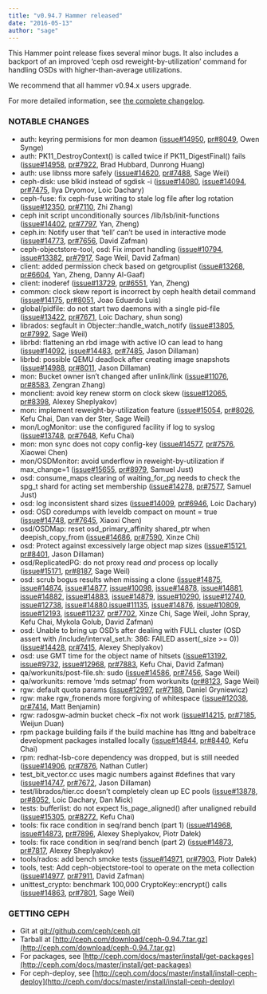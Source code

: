 ```yaml
---
title: "v0.94.7 Hammer released"
date: "2016-05-13"
author: "sage"
---
```


This Hammer point release fixes several minor bugs. It also includes a backport of an improved ‘ceph osd reweight-by-utilization’ command for handling OSDs with higher-than-average utilizations.

We recommend that all hammer v0.94.x users upgrade.

For more detailed information, see [the complete changelog](http://docs.ceph.com/docs/master/_downloads/v0.94.6.txt).

### NOTABLE CHANGES

- auth: keyring permisions for mon deamon ([issue#14950](http://tracker.ceph.com/issues/14950), [pr#8049](http://github.com/ceph/ceph/pull/8049), Owen Synge)
- auth: PK11\_DestroyContext() is called twice if PK11\_DigestFinal() fails ([issue#14958](http://tracker.ceph.com/issues/14958), [pr#7922](http://github.com/ceph/ceph/pull/7922), Brad Hubbard, Dunrong Huang)
- auth: use libnss more safely ([issue#14620](http://tracker.ceph.com/issues/14620), [pr#7488](http://github.com/ceph/ceph/pull/7488), Sage Weil)
- ceph-disk: use blkid instead of sgdisk -i ([issue#14080](http://tracker.ceph.com/issues/14080), [issue#14094](http://tracker.ceph.com/issues/14094), [pr#7475](http://github.com/ceph/ceph/pull/7475), Ilya Dryomov, Loic Dachary)
- ceph-fuse: fix ceph-fuse writing to stale log file after log rotation ([issue#12350](http://tracker.ceph.com/issues/12350), [pr#7110](http://github.com/ceph/ceph/pull/7110), Zhi Zhang)
- ceph init script unconditionally sources /lib/lsb/init-functions ([issue#14402](http://tracker.ceph.com/issues/14402), [pr#7797](http://github.com/ceph/ceph/pull/7797), Yan, Zheng)
- ceph.in: Notify user that ‘tell’ can’t be used in interactive mode ([issue#14773](http://tracker.ceph.com/issues/14773), [pr#7656](http://github.com/ceph/ceph/pull/7656), David Zafman)
- ceph-objectstore-tool, osd: Fix import handling ([issue#10794](http://tracker.ceph.com/issues/10794), [issue#13382](http://tracker.ceph.com/issues/13382), [pr#7917](http://github.com/ceph/ceph/pull/7917), Sage Weil, David Zafman)
- client: added permission check based on getgrouplist ([issue#13268](http://tracker.ceph.com/issues/13268), [pr#6604](http://github.com/ceph/ceph/pull/6604), Yan, Zheng, Danny Al-Gaaf)
- client: inoderef ([issue#13729](http://tracker.ceph.com/issues/13729), [pr#6551](http://github.com/ceph/ceph/pull/6551), Yan, Zheng)
- common: clock skew report is incorrect by ceph health detail command ([issue#14175](http://tracker.ceph.com/issues/14175), [pr#8051](http://github.com/ceph/ceph/pull/8051), Joao Eduardo Luis)
- global/pidfile: do not start two daemons with a single pid-file ([issue#13422](http://tracker.ceph.com/issues/13422), [pr#7671](http://github.com/ceph/ceph/pull/7671), Loic Dachary, shun song)
- librados: segfault in Objecter::handle\_watch\_notify ([issue#13805](http://tracker.ceph.com/issues/13805), [pr#7992](http://github.com/ceph/ceph/pull/7992), Sage Weil)
- librbd: flattening an rbd image with active IO can lead to hang ([issue#14092](http://tracker.ceph.com/issues/14092), [issue#14483](http://tracker.ceph.com/issues/14483), [pr#7485](http://github.com/ceph/ceph/pull/7485), Jason Dillaman)
- librbd: possible QEMU deadlock after creating image snapshots ([issue#14988](http://tracker.ceph.com/issues/14988), [pr#8011](http://github.com/ceph/ceph/pull/8011), Jason Dillaman)
- mon: Bucket owner isn’t changed after unlink/link ([issue#11076](http://tracker.ceph.com/issues/11076), [pr#8583](http://github.com/ceph/ceph/pull/8583), Zengran Zhang)
- monclient: avoid key renew storm on clock skew ([issue#12065](http://tracker.ceph.com/issues/12065), [pr#8398](http://github.com/ceph/ceph/pull/8398), Alexey Sheplyakov)
- mon: implement reweight-by-utilization feature ([issue#15054](http://tracker.ceph.com/issues/15054), [pr#8026](http://github.com/ceph/ceph/pull/8026), Kefu Chai, Dan van der Ster, Sage Weil)
- mon/LogMonitor: use the configured facility if log to syslog ([issue#13748](http://tracker.ceph.com/issues/13748), [pr#7648](http://github.com/ceph/ceph/pull/7648), Kefu Chai)
- mon: mon sync does not copy config-key ([issue#14577](http://tracker.ceph.com/issues/14577), [pr#7576](http://github.com/ceph/ceph/pull/7576), Xiaowei Chen)
- mon/OSDMonitor: avoid underflow in reweight-by-utilization if max\_change=1 ([issue#15655](http://tracker.ceph.com/issues/15655), [pr#8979](http://github.com/ceph/ceph/pull/8979), Samuel Just)
- osd: consume\_maps clearing of waiting\_for\_pg needs to check the spg\_t shard for acting set membership ([issue#14278](http://tracker.ceph.com/issues/14278), [pr#7577](http://github.com/ceph/ceph/pull/7577), Samuel Just)
- osd: log inconsistent shard sizes ([issue#14009](http://tracker.ceph.com/issues/14009), [pr#6946](http://github.com/ceph/ceph/pull/6946), Loic Dachary)
- osd: OSD coredumps with leveldb compact on mount = true ([issue#14748](http://tracker.ceph.com/issues/14748), [pr#7645](http://github.com/ceph/ceph/pull/7645), Xiaoxi Chen)
- osd/OSDMap: reset osd\_primary\_affinity shared\_ptr when deepish\_copy\_from ([issue#14686](http://tracker.ceph.com/issues/14686), [pr#7590](http://github.com/ceph/ceph/pull/7590), Xinze Chi)
- osd: Protect against excessively large object map sizes ([issue#15121](http://tracker.ceph.com/issues/15121), [pr#8401](http://github.com/ceph/ceph/pull/8401), Jason Dillaman)
- osd/ReplicatedPG: do not proxy read _and_ process op locally ([issue#15171](http://tracker.ceph.com/issues/15171), [pr#8187](http://github.com/ceph/ceph/pull/8187), Sage Weil)
- osd: scrub bogus results when missing a clone ([issue#14875](http://tracker.ceph.com/issues/14875), [issue#14874](http://tracker.ceph.com/issues/14874), [issue#14877](http://tracker.ceph.com/issues/14877), [issue#10098](http://tracker.ceph.com/issues/10098), [issue#14878](http://tracker.ceph.com/issues/14878), [issue#14881](http://tracker.ceph.com/issues/14881), [issue#14882](http://tracker.ceph.com/issues/14882), [issue#14883](http://tracker.ceph.com/issues/14883), [issue#14879](http://tracker.ceph.com/issues/14879), [issue#10290](http://tracker.ceph.com/issues/10290), [issue#12740](http://tracker.ceph.com/issues/12740), [issue#12738](http://tracker.ceph.com/issues/12738), [issue#14880](http://tracker.ceph.com/issues/14880),[issue#11135](http://tracker.ceph.com/issues/11135), [issue#14876](http://tracker.ceph.com/issues/14876), [issue#10809](http://tracker.ceph.com/issues/10809), [issue#12193](http://tracker.ceph.com/issues/12193), [issue#11237](http://tracker.ceph.com/issues/11237), [pr#7702](http://github.com/ceph/ceph/pull/7702), Xinze Chi, Sage Weil, John Spray, Kefu Chai, Mykola Golub, David Zafman)
- osd: Unable to bring up OSD’s after dealing with FULL cluster (OSD assert with /include/interval\_set.h: 386: FAILED assert(\_size >= 0)) ([issue#14428](http://tracker.ceph.com/issues/14428), [pr#7415](http://github.com/ceph/ceph/pull/7415), Alexey Sheplyakov)
- osd: use GMT time for the object name of hitsets ([issue#13192](http://tracker.ceph.com/issues/13192), [issue#9732](http://tracker.ceph.com/issues/9732), [issue#12968](http://tracker.ceph.com/issues/12968), [pr#7883](http://github.com/ceph/ceph/pull/7883), Kefu Chai, David Zafman)
- qa/workunits/post-file.sh: sudo ([issue#14586](http://tracker.ceph.com/issues/14586), [pr#7456](http://github.com/ceph/ceph/pull/7456), Sage Weil)
- qa/workunits: remove ‘mds setmap’ from workunits ([pr#8123](http://github.com/ceph/ceph/pull/8123), Sage Weil)
- rgw: default quota params ([issue#12997](http://tracker.ceph.com/issues/12997), [pr#7188](http://github.com/ceph/ceph/pull/7188), Daniel Gryniewicz)
- rgw: make rgw\_fronends more forgiving of whitespace ([issue#12038](http://tracker.ceph.com/issues/12038), [pr#7414](http://github.com/ceph/ceph/pull/7414), Matt Benjamin)
- rgw: radosgw-admin bucket check –fix not work ([issue#14215](http://tracker.ceph.com/issues/14215), [pr#7185](http://github.com/ceph/ceph/pull/7185), Weijun Duan)
- rpm package building fails if the build machine has lttng and babeltrace development packages installed locally ([issue#14844](http://tracker.ceph.com/issues/14844), [pr#8440](http://github.com/ceph/ceph/pull/8440), Kefu Chai)
- rpm: redhat-lsb-core dependency was dropped, but is still needed ([issue#14906](http://tracker.ceph.com/issues/14906), [pr#7876](http://github.com/ceph/ceph/pull/7876), Nathan Cutler)
- test\_bit\_vector.cc uses magic numbers against #defines that vary ([issue#14747](http://tracker.ceph.com/issues/14747), [pr#7672](http://github.com/ceph/ceph/pull/7672), Jason Dillaman)
- test/librados/tier.cc doesn’t completely clean up EC pools ([issue#13878](http://tracker.ceph.com/issues/13878), [pr#8052](http://github.com/ceph/ceph/pull/8052), Loic Dachary, Dan Mick)
- tests: bufferlist: do not expect !is\_page\_aligned() after unaligned rebuild ([issue#15305](http://tracker.ceph.com/issues/15305), [pr#8272](http://github.com/ceph/ceph/pull/8272), Kefu Chai)
- tools: fix race condition in seq/rand bench (part 1) ([issue#14968](http://tracker.ceph.com/issues/14968), [issue#14873](http://tracker.ceph.com/issues/14873), [pr#7896](http://github.com/ceph/ceph/pull/7896), Alexey Sheplyakov, Piotr Dałek)
- tools: fix race condition in seq/rand bench (part 2) ([issue#14873](http://tracker.ceph.com/issues/14873), [pr#7817](http://github.com/ceph/ceph/pull/7817), Alexey Sheplyakov)
- tools/rados: add bench smoke tests ([issue#14971](http://tracker.ceph.com/issues/14971), [pr#7903](http://github.com/ceph/ceph/pull/7903), Piotr Dałek)
- tools, test: Add ceph-objectstore-tool to operate on the meta collection ([issue#14977](http://tracker.ceph.com/issues/14977), [pr#7911](http://github.com/ceph/ceph/pull/7911), David Zafman)
- unittest\_crypto: benchmark 100,000 CryptoKey::encrypt() calls ([issue#14863](http://tracker.ceph.com/issues/14863), [pr#7801](http://github.com/ceph/ceph/pull/7801), Sage Weil)

### GETTING CEPH

- Git at [git://github.com/ceph/ceph.git](http://github.com/ceph/ceph)
- Tarball at [http://ceph.com/download/ceph-0.94.7.tar.gz](http://ceph.com/download/ceph-0.94.7.tar.gz)
- For packages, see [http://ceph.com/docs/master/install/get-packages](http://ceph.com/docs/master/install/get-packages)
- For ceph-deploy, see [http://ceph.com/docs/master/install/install-ceph-deploy](http://ceph.com/docs/master/install/install-ceph-deploy)
